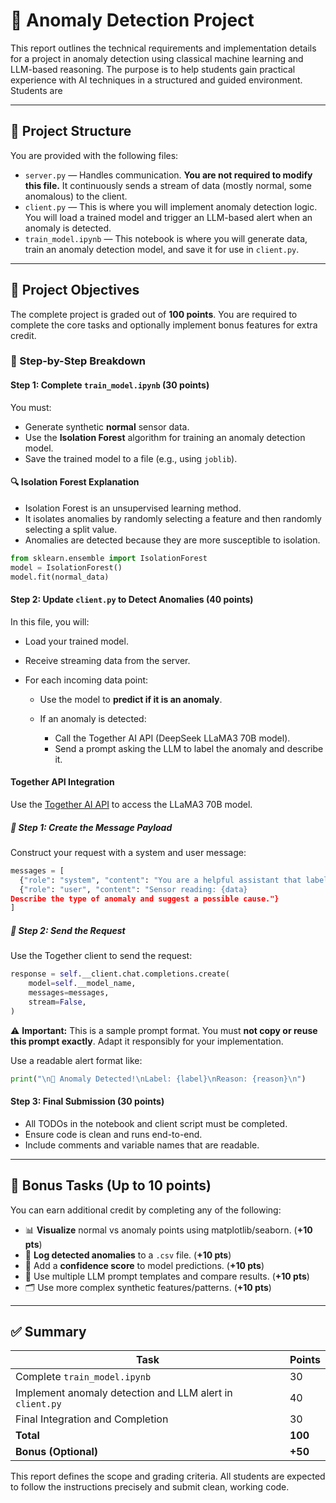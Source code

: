 # 📘 Anomaly Detection Project

This report outlines the technical requirements and implementation details for a project in anomaly detection using classical machine learning and LLM-based reasoning. The purpose is to help students gain practical experience with AI techniques in a structured and guided environment. Students are 

---

## 📁 Project Structure

You are provided with the following files:

* `server.py` — Handles communication. **You are not required to modify this file.** It continuously sends a stream of data (mostly normal, some anomalous) to the client.
* `client.py` — This is where you will implement anomaly detection logic. You will load a trained model and trigger an LLM-based alert when an anomaly is detected.
* `train_model.ipynb` — This notebook is where you will generate data, train an anomaly detection model, and save it for use in `client.py`.

---

## 🎯 Project Objectives

The complete project is graded out of **100 points**. You are required to complete the core tasks and optionally implement bonus features for extra credit.

### 🔧 Step-by-Step Breakdown

#### Step 1: Complete `train_model.ipynb` (**30 points**)

You must:

* Generate synthetic **normal** sensor data.
* Use the **Isolation Forest** algorithm for training an anomaly detection model.
* Save the trained model to a file (e.g., using `joblib`).

#### 🔍 Isolation Forest Explanation

* Isolation Forest is an unsupervised learning method.
* It isolates anomalies by randomly selecting a feature and then randomly selecting a split value.
* Anomalies are detected because they are more susceptible to isolation.

```python
from sklearn.ensemble import IsolationForest
model = IsolationForest()
model.fit(normal_data)
```

#### Step 2: Update `client.py` to Detect Anomalies (**40 points**)

In this file, you will:

* Load your trained model.
* Receive streaming data from the server.
* For each incoming data point:

  * Use the model to **predict if it is an anomaly**.
  * If an anomaly is detected:

    * Call the Together AI API (DeepSeek LLaMA3 70B model).
    * Send a prompt asking the LLM to label the anomaly and describe it.

#### Together API Integration

Use the [Together AI API](https://api.together.xyz/) to access the LLaMA3 70B model.

##### 📨 Step 1: Create the Message Payload

Construct your request with a system and user message:

```python
messages = [
  {"role": "system", "content": "You are a helpful assistant that labels sensor anomalies."},
  {"role": "user", "content": "Sensor reading: {data}
Describe the type of anomaly and suggest a possible cause."}
]
```

##### 🔁 Step 2: Send the Request

Use the Together client to send the request:

```python
response = self.__client.chat.completions.create(
    model=self.__model_name,
    messages=messages,
    stream=False,
)
```

⚠️ **Important:** This is a sample prompt format. You must **not copy or reuse this prompt exactly**. Adapt it responsibly for your implementation.

Use a readable alert format like:

```python
print("\n🚨 Anomaly Detected!\nLabel: {label}\nReason: {reason}\n")
```

#### Step 3: Final Submission (**30 points**)

* All TODOs in the notebook and client script must be completed.
* Ensure code is clean and runs end-to-end.
* Include comments and variable names that are readable.

---

## 🧩 Bonus Tasks (Up to 10 points)

You can earn additional credit by completing any of the following:

* 📊 **Visualize** normal vs anomaly points using matplotlib/seaborn. (**+10 pts**)
* 💾 **Log detected anomalies** to a `.csv` file. (**+10 pts**)
* 🧪 Add a **confidence score** to model predictions. (**+10 pts**)
* 🧠 Use multiple LLM prompt templates and compare results. (**+10 pts**)
* 🗂️ Use more complex synthetic features/patterns. (**+10 pts**)

---

## ✅ Summary

| Task                                                     | Points  |
| -------------------------------------------------------- | ------- |
| Complete `train_model.ipynb`                             | 30      |
| Implement anomaly detection and LLM alert in `client.py` | 40      |
| Final Integration and Completion                         | 30      |
| **Total**                                                | **100** |
| **Bonus (Optional)**                                     | **+50** |

This report defines the scope and grading criteria. All students are expected to follow the instructions precisely and submit clean, working code.
